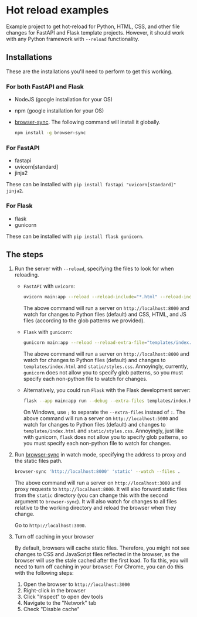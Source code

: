 # Hot reload examples

Example project to get hot-reload for Python, HTML, CSS, and other file changes for FastAPI and Flask template projects. However, it should work with any Python framework with `--reload` functionality.

## Installations

These are the installations you'll need to perform to get this working.

### For both FastAPI and Flask

- NodeJS (google installation for your OS)
- npm (google installation for your OS)
- [browser-sync](https://browsersync.io/). The following command will install it globally.

  ```bash
  npm install -g browser-sync
  ```

### For FastAPI

- fastapi
- uvicorn[standard]
- jinja2

These can be installed with `pip install fastapi "uvicorn[standard]" jinja2`.

### For Flask

- flask
- gunicorn

These can be installed with `pip install flask gunicorn`.

## The steps

1. Run the server with `--reload`, specifying the files to look for when reloading.

   - `FastAPI` with `uvicorn`:

     ```bash
     uvicorn main:app --reload --reload-include="*.html" --reload-include="*.css" --reload-include="*.js"
     ```

     The above command will run a server on `http://localhost:8000` and watch for changes to Python files (default) and CSS, HTML, and JS files (according to the glob patterns we provided).

   - `Flask` with `gunicorn`:

     ```bash
     gunicorn main:app --reload --reload-extra-file="templates/index.html" --reload-extra-file="static/styles.css"
     ```

     The above command will run a server on `http://localhost:8000` and watch for changes to Python files (default) and changes to `templates/index.html` and `static/styles.css`. Annoyingly, currently, `gunicorn` does not allow you to specify glob patterns, so you must specify each non-python file to watch for changes.

   - Alternatively, you could run `Flask` with the Flask development server:

     ```bash
     flask --app main:app run --debug --extra-files templates/index.html:static/styles.css
     ```

     On Windows, use `;` to separate the `--extra-files` instead of `:`. The above command will run a server on `http://localhost:5000` and watch for changes to Python files (default) and changes to `templates/index.html` and `static/styles.css`. Annoyingly, just like with gunicorn, `flask` does not allow you to specify glob patterns, so you must specify each non-python file to watch for changes.

2. Run [browser-sync](https://browsersync.io/) in watch mode, specifying the address to proxy and the static files path.

   ```bash
   browser-sync 'http://localhost:8000' 'static' --watch --files .
   ```

   The above command will run a server on `http://localhost:3000` and proxy requests to `http://localhost:8000`. It will also forward static files from the `static` directory (you can change this with the second argument to `browser-sync`). It will also watch for changes to all files relative to the working directory and reload the browser when they change.

   Go to `http://localhost:3000`.

3. Turn off caching in your browser

   By default, browsers will cache static files. Therefore, you might not see changes to CSS and JavaScript files reflected in the browser, as the browser will use the stale cached after the first load. To fix this, you will need to turn off caching in your browser. For Chrome, you can do this with the following steps:

   1. Open the browser to `http://localhost:3000`
   2. Right-click in the browser
   3. Click "Inspect" to open dev tools
   4. Navigate to the "Network" tab
   5. Check "Disable cache"
